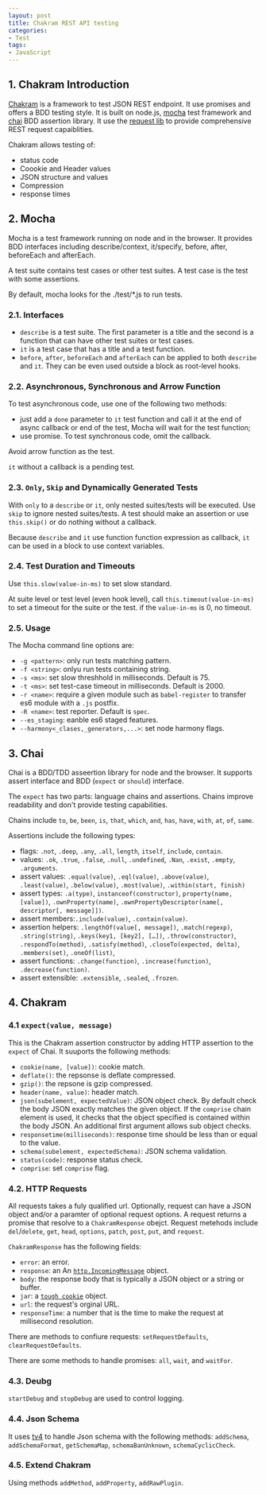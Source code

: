 ```yaml
---
layout: post
title: Chakram REST API testing
categories:
- Test
tags:
- JavaScript
---
```


## 1. Chakram Introduction
[Chakram](http://dareid.github.io/chakram/) is a framework to test JSON REST endpoint. It use promises and offers a BDD testing style. It is built on node.js, [mocha](http://mochajs.org/) test framework and [chai](http://chaijs.com/) BDD assertion library. It use the [request lib](https://github.com/request/request) to provide comprehensive REST request capaiblities. 

Chakram allows testing of:
* status code 
* Coookie and Header values
* JSON structure and values
* Compression
* response times

## 2. Mocha 
Mocha is a test framework running on node and in the browser. It provides BDD interfaces including describe/context, it/specify, before, after, beforeEach and afterEach. 

A test suite contains test cases or other test suites. A test case is the test with some assertions. 
 
By default, mocha looks for the ./test/*.js to run tests.  

### 2.1. Interfaces

* `describe` is a test suite. The first parameter is a title and the second is a function that can have other test suites or test cases.  
* `it` is a test case that has a title and a test function. 
* `before`, `after`, `beforeEach` and `afterEach` can be applied to both `describe` and `it`. They can be even used outside a block as root-level hooks.   

### 2.2. Asynchronous, Synchronous and Arrow Function
To test asynchronous code, use one of the following two methods: 

* just add a `done` parameter to `it` test function and call it at the end of async callback or end of the test, Mocha will wait for the test function;
* use promise.  To test synchronous code, omit the callback. 

Avoid arrow function as the test.  

`it` without a callback is a pending test. 

### 2.3. `Only`, `Skip` and Dynamically Generated Tests
With `only` to a `describe` or `it`, only nested suites/tests will be executed. Use `skip` to ignore nested suites/tests. A test should make an assertion or use `this.skip()` or do nothing without a callback.

Because `describe` and `it` use function function expression as callback, `it` can be used in a block to use context variables. 

### 2.4. Test Duration and Timeouts
Use `this.slow(value-in-ms)` to set slow standard. 

At suite level or test level (even hook level), call `this.timeout(value-in-ms)` to set a timeout for the suite or the test. if the `value-in-ms` is 0, no timeout.  

### 2.5. Usage
The Mocha command line options are:

* `-g <pattern>`: only run tests matching pattern.
* `-f <string>`: onlyu run tests containing string. 
* `-s <ms>`: set slow threshhold in milliseconds. Default is 75.
* `-t <ms>`: set test-case timeout in milliseconds. Default is 2000.
* `-r <name>`: require a given module such as `babel-register` to transfer es6 module with a `.js` postfix. 
* `-R <name>`: test reporter. Default is `spec`. 
* `--es_staging`: eanble es6 staged features. 
* `--harmony<_clases,_generators,...>`: set node harmony flags.  

## 3. Chai 
Chai is a BDD/TDD asseertion library for node and the browser. It supports assert interface and BDD (`expect` or `should`) interface.

The `expect` has two parts: language chains and assertions. Chains improve readability and don't provide testing capabilities. 

Chains include `to`, `be`, `been`, `is`, `that`, `which`, `and`, `has`, `have`, `with`, `at`, `of`, `same`. 

Assertions include the following types:
* flags: `.not`, `.deep`, `.any`, `.all`, `length`, `itself`, `include`, `contain`.
* values: `.ok`, `.true`, `.false`, `.null`, `.undefined`, `.Nan`, `.exist`, `.empty`, `.arguments`. 
* assert values:  `.equal(value)`, `.eql(value)`, `.above(value)`, `.least(value)`, `.below(value)`, `.most(value)`, `.within(start, finish)`
* assert types: `.a(type)`, `instanceof(constructor)`, `property(name, [value])`, `.ownProperty(name)`, `.ownPropertyDescriptor(name[, descriptor[, message]])`.
* assert members:`.include(value)`, `.contain(value)`.
* assertion helpers: `.lengthOf(value[, message])`, `.match(regexp)`, `.string(string)`, `.keys(key1, [key2], […])`, `.throw(constructor)`, `.respondTo(method)`, `.satisfy(method)`, `.closeTo(expected, delta)`, `.members(set)`, `.oneOf(list)`, 
* assert functions: `.change(function)`, `.increase(function)`, `.decrease(function)`. 
* assert extensible: `.extensible`, `.sealed`, `.frozen`. 

## 4. Chakram
### 4.1 `expect(value, message)`
This is the Chakram assertion constructor by adding HTTP assertion to the `expect` of Chai. It suuports the following methods: 
* `cookie(name, [value])`: cookie match. 
* `deflate()`: the repsonse is deflate compressed. 
* `gzip()`: the repsone is gzip compressed. 
* `header(name, value)`: header match.
* `json(subelement, expectedValue)`: JSON object check. By default check the body JSON exactly matches the given object. If the `comprise` chain element is used, it checks that the object specified is contained within the body JSON. An additional first argument allows sub object checks.
* `responsetime(milliseconds)`: response time should be less than or equal to the value. 
* `schema(subelement, expectedSchema)`: JSON schema validation. 
* `status(code)`: response status check. 
* `comprise`: set `comprise` flag. 

### 4.2. HTTP Requests
All requests takes a fuly qualified url. Optionally, request can have a JSON object and/or a paramter of optional request options. A request returns a promise that resolve to a `ChakramResponse` obejct. Request metehods include `del`/`delete`, `get`, `head`, `options`, `patch`, `post`, `put`, and `request`.    

`ChakramResponse` has the following fields:
* `error`: an error.
* `response`: an An [`http.IncomingMessage`](https://nodejs.org/api/http.html#http_class_http_incomingmessage) object. 
* `body`: the response body that is typically a JSON object or a string or buffer. 
* `jar`: a [`tough cookie`](https://github.com/salesforce/tough-cookie) object. 
* `url`: the request's orginal URL. 
* `responseTime`: a number that is the time to make the request at millisecond resolution. 

There are methods to confiure requests: `setRequestDefaults`, `clearRequestDefaults`. 

There are some methods to handle promises: `all`, `wait`, and `waitFor`. 

### 4.3. Deubg
`startDebug` and `stopDebug` are used to control logging. 

### 4.4. Json Schema
It uses [tv4](https://github.com/geraintluff/tv4) to handle Json schema with the following methods: `addSchema`, `addSchemaFormat`, `getSchemaMap`, `schemaBanUnknown`, `schemaCyclicCheck`. 

### 4.5. Extend Chakram
Using methods `addMethod`, `addProperty`, `addRawPlugin`. 


